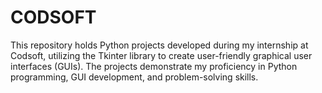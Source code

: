 # CODSOFT
This repository holds Python projects developed during my internship at Codsoft, utilizing the Tkinter library to create user-friendly graphical user interfaces (GUIs). The projects demonstrate my proficiency in Python programming, GUI development, and problem-solving skills.
